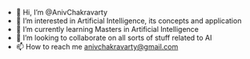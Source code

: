 - 👋 Hi, I’m @AnivChakravarty
- 👀 I’m interested in Artificial Intelligence, its concepts and application
- 🌱 I’m currently learning Masters in Artificial Intelligence
- 💞️ I’m looking to collaborate on all sorts of stuff related to AI
- 📫 How to reach me anivchakravarty@gmail.com

<!---
AnivChakravarty/AnivChakravarty is a ✨ special ✨ repository because its `README.md` (this file) appears on your GitHub profile.
You can click the Preview link to take a look at your changes.
--->
